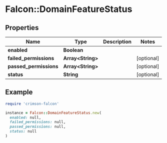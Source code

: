 # Falcon::DomainFeatureStatus

## Properties

| Name | Type | Description | Notes |
| ---- | ---- | ----------- | ----- |
| **enabled** | **Boolean** |  |  |
| **failed_permissions** | **Array&lt;String&gt;** |  | [optional] |
| **passed_permissions** | **Array&lt;String&gt;** |  | [optional] |
| **status** | **String** |  | [optional] |

## Example

```ruby
require 'crimson-falcon'

instance = Falcon::DomainFeatureStatus.new(
  enabled: null,
  failed_permissions: null,
  passed_permissions: null,
  status: null
)
```

